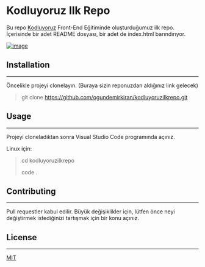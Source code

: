 # Kodluyoruz Ilk Repo

Bu repo [Kodluyoruz](kodluyoruz.org) Front-End Eğitiminde oluşturduğumuz ilk repo. İçerisinde bir adet README dosyası, bir adet de index.html barındırıyor.

[![image](https://r.resimlink.com/4NTzmt3X.png)](https://resimlink.com/4NTzmt3X)

## Installation

---

Öncelikle projeyi clonelayın. (Buraya sizin reponuzdan aldığınız link gelecek)

> git clone https://github.com/ogundemirkiran/kodluyoruzilkrepo.git

## Usage

---

Projeyi cloneladıktan sonra Visual Studio Code programında açınız.

Linux için:

> cd kodluyoruzilkrepo
>
> code .

## Contributing

---

Pull requestler kabul edilir. Büyük değişiklikler için, lütfen önce neyi değiştirmek istediğinizi tartışmak için bir konu açınız.

## License

---

[MIT](https://choosealicense.com/licenses/mit/)
